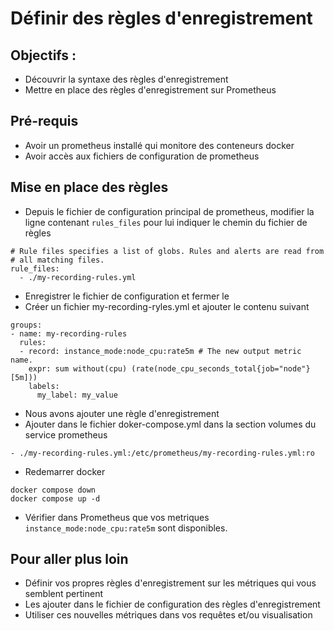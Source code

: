 # Définir des règles d'enregistrement

## Objectifs :

- Découvrir la syntaxe des règles d'enregistrement
- Mettre en place des règles d'enregistrement sur Prometheus

## Pré-requis

* Avoir un prometheus installé qui monitore des conteneurs docker
* Avoir accès aux fichiers de configuration de prometheus

## Mise en place des règles

* Depuis le fichier de configuration principal de prometheus, modifier la ligne contenant `rules_files` pour lui indiquer le chemin du fichier de règles
```
# Rule files specifies a list of globs. Rules and alerts are read from
# all matching files.
rule_files:
  - ./my-recording-rules.yml
```
* Enregistrer le fichier de configuration et fermer le
* Créer un fichier my-recording-ryles.yml et ajouter le contenu suivant
```
groups:
- name: my-recording-rules
  rules:
  - record: instance_mode:node_cpu:rate5m # The new output metric name.
    expr: sum without(cpu) (rate(node_cpu_seconds_total{job="node"}[5m]))
    labels:
      my_label: my_value
```
* Nous avons ajouter une règle d'enregistrement
* Ajouter dans le fichier doker-compose.yml dans la section volumes du service prometheus
```
- ./my-recording-rules.yml:/etc/prometheus/my-recording-rules.yml:ro
```
* Redemarrer docker
```
docker compose down
docker compose up -d 
```
* Vérifier dans Prometheus que vos metriques `instance_mode:node_cpu:rate5m` sont disponibles.

## Pour aller plus loin

* Définir vos propres règles d'enregistrement sur les métriques qui vous semblent pertinent
* Les ajouter dans le fichier de configuration des règles d'enregistrement
* Utiliser ces nouvelles métriques dans vos requêtes et/ou visualisation
